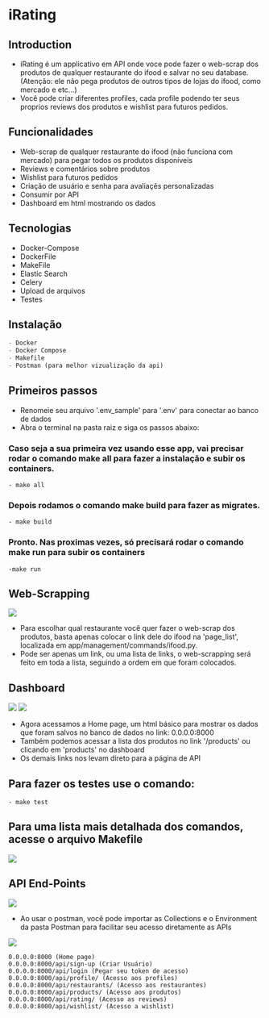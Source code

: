 # iRating

## Introduction

- iRating é um applicativo em API onde voce pode fazer o web-scrap dos produtos de qualquer restaurante do ifood e salvar no seu database. (Atenção: ele não pega produtos de outros tipos de lojas do ifood, como mercado e etc...)
- Você pode criar diferentes profiles, cada profile podendo ter seus proprios reviews dos produtos e wishlist para futuros pedidos.

## Funcionalidades

- Web-scrap de qualquer restaurante do ifood (não funciona com mercado) para pegar todos os produtos disponíveis
- Reviews e comentários sobre produtos
- Wishlist para futuros pedidos
- Criação de usuário e senha para avaliaçẽs personalizadas
- Consumir por API
- Dashboard em html mostrando os dados

## Tecnologias

- Docker-Compose
- DockerFile
- MakeFile
- Elastic Search
- Celery
- Upload de arquivos
- Testes

## Instalação

```python
- Docker
- Docker Compose
- Makefile
- Postman (para melhor vizualização da api)
```


## Primeiros passos

- Renomeie seu arquivo '.env_sample' para '.env' para conectar ao banco de dados
- Abra o terminal na pasta raiz e siga os passos abaixo:

### Caso seja a sua primeira vez usando esse app, vai precisar rodar o comando make all para fazer a instalação e subir os containers.

```
- make all 
```

### Depois rodamos o comando make build para fazer as migrates.

```
- make build
```

### Pronto. Nas proximas vezes, só precisará rodar o comando make run para subir os containers

```
-make run
```

## Web-Scrapping

<img src='https://user-images.githubusercontent.com/105290851/192857465-e21e5dab-0e4b-45ec-898c-cae7324c3ead.png'>

- Para escolhar qual restaurante você quer fazer o web-scrap dos produtos, basta apenas colocar o link dele do ifood na 'page_list', localizada em app/management/commands/ifood.py.
- Pode ser apenas um link, ou uma lista de links, o web-scrapping será feito em toda a lista, seguindo a ordem em que foram colocados.

## Dashboard

<img src='https://user-images.githubusercontent.com/105290851/192857452-2d142c18-32b0-4903-a8e1-bda72c1434b8.png'>
<img src='https://user-images.githubusercontent.com/105290851/192857454-c7f4cffb-d151-44f6-bc71-2cbbb554940a.png'>

- Agora acessamos a Home page, um html básico para mostrar os dados que foram salvos no banco de dados no link: 0.0.0.0:8000
- Também podemos acessar a lista dos produtos no link '/products' ou clicando em 'products' no dashboard
- Os demais links nos levam direto para a página de API


## Para fazer os testes use o comando:

```
- make test
```

## Para uma lista mais detalhada dos comandos, acesse o arquivo Makefile

<img src='https://user-images.githubusercontent.com/105290851/192859164-75dd727f-1f98-496e-b809-16f77d0fe5a9.png'>

## API End-Points

<img src='https://user-images.githubusercontent.com/105290851/192857458-9b73ad74-1e94-4a69-bd62-2bf5e6cf498d.png'>

- Ao usar o postman, você pode importar as Collections e o Environment da pasta Postman para facilitar seu acesso diretamente as APIs


<img src='https://user-images.githubusercontent.com/105290851/192857459-376861b8-8e52-420d-a2ac-e3ca5662648a.png'>


    0.0.0.0:8000 (Home page)
    0.0.0.0:8000/api/sign-up (Criar Usuário)
    0.0.0.0:8000/api/login (Pegar seu token de acesso)
    0.0.0.0:8000/api/profile/ (Acesso aos profiles)  
    0.0.0.0:8000/api/restaurants/ (Acesso aos restaurantes)  
    0.0.0.0:8000/api/products/ (Acesso aos produtos)  
    0.0.0.0:8000/api/rating/ (Acesso as reviews)  
    0.0.0.0:8000/api/wishlist/ (Acesso a wishlist)
